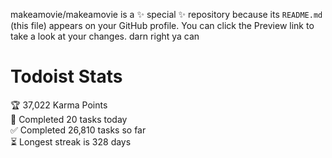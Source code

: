 makeamovie/makeamovie is a ✨ special ✨ repository because its `README.md` (this file) appears on your GitHub profile.
You can click the Preview link to take a look at your changes. darn right ya can

# Todoist Stats

<!-- TODO-IST:START -->
🏆  37,022 Karma Points           
🌸  Completed 20 tasks today           
✅  Completed 26,810 tasks so far           
⏳  Longest streak is 328 days
<!-- TODO-IST:END -->